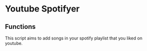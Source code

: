 # Youtube Spotifyer

## Functions

This script aims to add songs in your spotify playlist that you liked on youtube.
